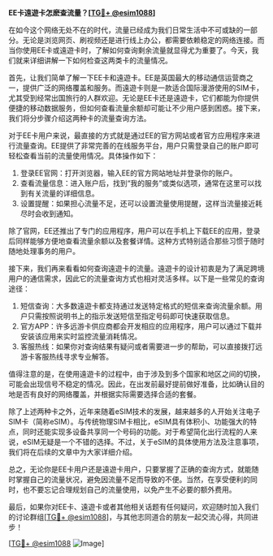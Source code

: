 **EE卡遠遊卡怎麽查流量？[[TG💪+ @esim1088](https://t.me/s/esim1088)]**

在如今这个网络无处不在的时代，流量已经成为我们日常生活中不可或缺的一部分。无论是浏览网页、刷视频还是进行线上办公，都需要依赖稳定的网络连接。而当你使用EE卡或遠遊卡时，了解如何查询剩余流量就显得尤为重要了。今天，我们就来详细讲解一下如何检查这两类卡的流量情况。

首先，让我们简单了解一下EE卡和遠遊卡。EE是英国最大的移动通信运营商之一，提供广泛的网络覆盖和服务。而遠遊卡则是一款适合国际漫游使用的SIM卡，尤其受到经常出国旅行的人群欢迎。无论是EE卡还是遠遊卡，它们都能为你提供便捷的移动数据服务，但如何查看流量余额却可能让不少用户感到困惑。接下来，我们将分步骤介绍这两种卡的流量查询方法。

对于EE卡用户来说，最直接的方式就是通过EE的官方网站或者官方应用程序来进行流量查询。EE提供了非常完善的在线服务平台，用户只需登录自己的账户即可轻松查看当前的流量使用情况。具体操作如下：

1. 登录EE官网：打开浏览器，输入EE的官方网站地址并登录你的账户。
2. 查看流量信息：进入账户后，找到“我的服务”或类似选项，通常在这里可以找到有关流量的详细信息。
3. 设置提醒：如果担心流量不足，还可以设置流量使用提醒，这样当流量接近耗尽时会收到通知。

除了官网，EE还推出了专门的应用程序，用户可以在手机上下载EE的应用，登录后同样能够方便地查看流量余额以及套餐详情。这种方式特别适合那些习惯于随时随地处理事务的用户。

接下来，我们再来看看如何查询遠遊卡的流量。遠遊卡的设计初衷是为了满足跨境用户的通信需求，因此它的流量查询方式也相对灵活多样。以下是一些常见的查询途径：

1. 短信查询：大多数遠遊卡都支持通过发送特定格式的短信来查询流量余额。用户只需按照说明书上的指示发送短信至指定号码即可快速获取信息。
2. 官方APP：许多远游卡供应商都会开发相应的应用程序，用户可以通过下载并安装该应用来实时监控流量消耗情况。
3. 客服热线：如果你对查询结果有疑问或者需要进一步的帮助，可以直接拨打远游卡客服热线寻求专业解答。

值得注意的是，在使用遠遊卡的过程中，由于涉及到多个国家和地区之间的切换，可能会出现信号不稳定的情况。因此，在出发前最好提前做好准备，比如确认目的地是否有良好的网络覆盖，并根据实际需要选择合适的套餐。

除了上述两种卡之外，近年来随着eSIM技术的发展，越来越多的人开始关注电子SIM卡（简称eSIM）。与传统物理SIM卡相比，eSIM具有体积小、功能强大的特点，同时还能实现多设备共享同一个号码的功能。对于希望简化出行流程的人来说，eSIM无疑是一个不错的选择。不过，关于eSIM的具体使用方法及注意事项，我们将在后续的文章中为大家详细介绍。

总之，无论你是EE卡用户还是遠遊卡用户，只要掌握了正确的查询方式，就能随时掌握自己的流量状况，避免因流量不足而导致的不便。当然，在享受便利的同时，也不要忘记合理规划自己的流量使用，以免产生不必要的额外费用。

最后，如果你对EE卡、遠遊卡或者其他相关话题有任何疑问，欢迎随时加入我们的讨论群组[[TG💪+ @esim1088](https://t.me/s/esim1088)]，与其他志同道合的朋友一起交流心得，共同进步！

[[TG💪+ @esim1088](https://t.me/s/esim1088) ![Image](https://i.postimg.cc/4NQfJmqS/Snipaste-2025-05-13-00-14-12.png)]
